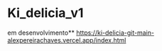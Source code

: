 # Ki_delicia_v1
em desenvolvimento**
https://ki-delicia-git-main-alexpereirachaves.vercel.app/index.html

